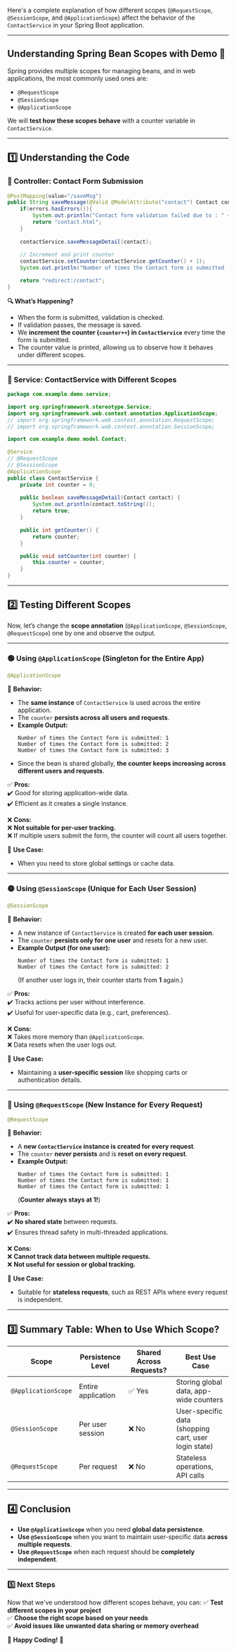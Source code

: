 Here's a complete explanation of how different scopes (`@RequestScope`, `@SessionScope`, and `@ApplicationScope`) affect the behavior of the `ContactService` in your Spring Boot application.  

---

## **Understanding Spring Bean Scopes with Demo** 🚀  

Spring provides multiple scopes for managing beans, and in web applications, the most commonly used ones are:  
- `@RequestScope`
- `@SessionScope`
- `@ApplicationScope`

We will **test how these scopes behave** with a counter variable in `ContactService`.  

---

## **1️⃣ Understanding the Code**
### **📌 Controller: Contact Form Submission**  
```java
@PostMapping(value="/saveMsg")
public String saveMessage(@Valid @ModelAttribute("contact") Contact contact, Errors errors) {
    if(errors.hasErrors()){
        System.out.println("Contact form validation failed due to : " + errors.toString());
        return "contact.html";
    }
    
    contactService.saveMessageDetail(contact);
    
    // Increment and print counter
    contactService.setCounter(contactService.getCounter() + 1);
    System.out.println("Number of times the Contact form is submitted : " + contactService.getCounter());

    return "redirect:/contact";
}
```
**🔍 What’s Happening?**  
- When the form is submitted, validation is checked.
- If validation passes, the message is saved.
- We **increment the counter (`counter++`) in `ContactService`** every time the form is submitted.
- The counter value is printed, allowing us to observe how it behaves under different scopes.

---

### **📌 Service: ContactService with Different Scopes**
```java
package com.example.demo.service;

import org.springframework.stereotype.Service;
import org.springframework.web.context.annotation.ApplicationScope;
// import org.springframework.web.context.annotation.RequestScope;
// import org.springframework.web.context.annotation.SessionScope;

import com.example.demo.model.Contact;

@Service
// @RequestScope
// @SessionScope
@ApplicationScope
public class ContactService {
    private int counter = 0;
    
    public boolean saveMessageDetail(Contact contact) {
        System.out.println(contact.toString());
        return true;
    }

    public int getCounter() {
        return counter;
    }

    public void setCounter(int counter) {
        this.counter = counter;
    }
}
```
---

## **2️⃣ Testing Different Scopes**
Now, let’s change the **scope annotation** (`@ApplicationScope`, `@SessionScope`, `@RequestScope`) one by one and observe the output.

---

### **🟢 Using `@ApplicationScope` (Singleton for the Entire App)**
```java
@ApplicationScope
```
📌 **Behavior:**  
- The **same instance** of `ContactService` is used across the entire application.
- The `counter` **persists across all users and requests**.
- **Example Output:**
  ```
  Number of times the Contact form is submitted: 1
  Number of times the Contact form is submitted: 2
  Number of times the Contact form is submitted: 3
  ```
- Since the bean is shared globally, **the counter keeps increasing across different users and requests**.

✅ **Pros:**  
✔️ Good for storing application-wide data.  
✔️ Efficient as it creates a single instance.  

❌ **Cons:**  
❌ **Not suitable for per-user tracking.**  
❌ If multiple users submit the form, the counter will count all users together.  

🔹 **Use Case:**  
- When you need to store global settings or cache data.

---

### **🟡 Using `@SessionScope` (Unique for Each User Session)**
```java
@SessionScope
```
📌 **Behavior:**  
- A new instance of `ContactService` is created **for each user session**.
- The `counter` **persists only for one user** and resets for a new user.
- **Example Output (for one user):**
  ```
  Number of times the Contact form is submitted: 1
  Number of times the Contact form is submitted: 2
  ```
  (If another user logs in, their counter starts from **1** again.)

✅ **Pros:**  
✔️ Tracks actions per user without interference.  
✔️ Useful for user-specific data (e.g., cart, preferences).  

❌ **Cons:**  
❌ Takes more memory than `@ApplicationScope`.  
❌ Data resets when the user logs out.  

🔹 **Use Case:**  
- Maintaining a **user-specific session** like shopping carts or authentication details.

---

### **🔴 Using `@RequestScope` (New Instance for Every Request)**
```java
@RequestScope
```
📌 **Behavior:**  
- A **new `ContactService` instance is created for every request**.
- The `counter` **never persists** and is **reset on every request**.
- **Example Output:**
  ```
  Number of times the Contact form is submitted: 1
  Number of times the Contact form is submitted: 1
  Number of times the Contact form is submitted: 1
  ```
  (**Counter always stays at 1!**)

✅ **Pros:**  
✔️ **No shared state** between requests.  
✔️ Ensures thread safety in multi-threaded applications.  

❌ **Cons:**  
❌ **Cannot track data between multiple requests.**  
❌ **Not useful for session or global tracking.**  

🔹 **Use Case:**  
- Suitable for **stateless requests**, such as REST APIs where every request is independent.

---

## **3️⃣ Summary Table: When to Use Which Scope?**

| Scope             | Persistence Level | Shared Across Requests? | Best Use Case |
|------------------|------------------|------------------------|---------------|
| `@ApplicationScope` | Entire application | ✅ Yes | Storing global data, app-wide counters |
| `@SessionScope` | Per user session | ❌ No | User-specific data (shopping cart, user login state) |
| `@RequestScope` | Per request | ❌ No | Stateless operations, API calls |

---

## **4️⃣ Conclusion**
- **Use `@ApplicationScope`** when you need **global data persistence**.
- **Use `@SessionScope`** when you want to maintain user-specific data **across multiple requests**.
- **Use `@RequestScope`** when each request should be **completely independent**.

---

### **5️⃣ Next Steps**
Now that we've understood how different scopes behave, you can:
✅ **Test different scopes in your project**  
✅ **Choose the right scope based on your needs**  
✅ **Avoid issues like unwanted data sharing or memory overhead**

🎯 **Happy Coding!** 🚀